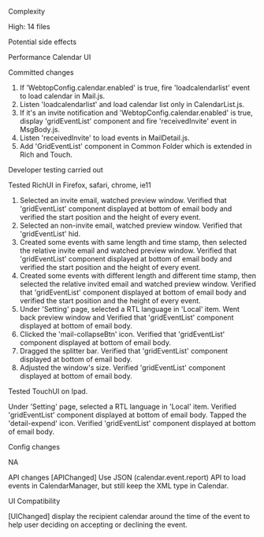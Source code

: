 Complexity

High: 14 files

Potential side effects

Performance
Calendar UI

Committed changes

1. If 'WebtopConfig.calendar.enabled' is true, fire 'loadcalendarlist' event to load calendar in Mail.js.
2. Listen 'loadcalendarlist' and load calendar list only in CalendarList.js.
3. If it's an invite notification and 'WebtopConfig.calendar.enabled' is true, display 'gridEventList' component and fire 'receivedInvite' event in MsgBody.js.
4. Listen 'receivedInvite' to load events in MailDetail.js.
5. Add 'GridEventList' component in Common Folder which is extended in Rich and Touch.


Developer testing carried out

Tested RichUI in Firefox, safari, chrome, ie11 
1. Selected an invite email, watched preview window. Verified that 'gridEventList' component displayed at bottom of email body and verified the start position and the height of every event.
2. Selected an non-invite email, watched preview window. Verified that 'gridEventList' hid.
3. Created some events with same length and time stamp, then selected the relative invite email and watched preview window. Verified that 'gridEventList' component displayed at bottom of email body and verified the start position and the height of every event.
4. Created some events with different length and different time stamp, then selected the relative invited email and watched preview window. Verified that 'gridEventList' component displayed at bottom of email body and verified the start position and the height of every event.
5. Under 'Setting' page, selected a RTL language in 'Local' item. Went back preview window and Verified that 'gridEventList' component displayed at bottom of email body.
6. Clicked the 'mail-collapseBtn' icon. Verified that 'gridEventList' component displayed at bottom of email body.
7. Dragged the splitter bar. Verified that 'gridEventList' component displayed at bottom of email body.
8. Adjusted the window's size. Verified 'gridEventList' component displayed at bottom of email body.

Tested TouchUI on Ipad.

Under 'Setting' page, selected a RTL language in 'Local' item. Verified 'gridEventList' component displayed at bottom of email body.
Tapped the 'detail-expend' icon. Verified 'gridEventList' component displayed at bottom of email body.

Config changes

NA

API changes
[APIChanged] Use JSON (calendar.event.report) API to load events in CalendarManager, but still keep the XML type in Calendar.

UI Compatibility

[UIChanged] display the recipient calendar around the time of the event to help user deciding on accepting or declining the event.
